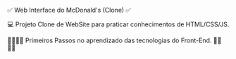 ✅ Web Interface do McDonald's (Clone) ✅

💻 Projeto Clone de WebSite para praticar conhecimentos de HTML/CSS/JS. 

🚶‍♂️🚶‍♂️ Primeiros Passos no aprendizado das tecnologias do Front-End. 🚶‍♂️🚶‍♂️

